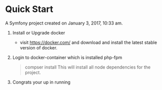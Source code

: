 Quick Start
===============

A Symfony project created on January 3, 2017, 10:33 am.

1. Install or Upgrade docker
    - visit https://docker.com/ and download and install the latest stable version of docker.

2. Login to docker-container which is installed php-fpm
    >compser install
   This will install all node dependencies for the project.

3. Congrats your up in running
